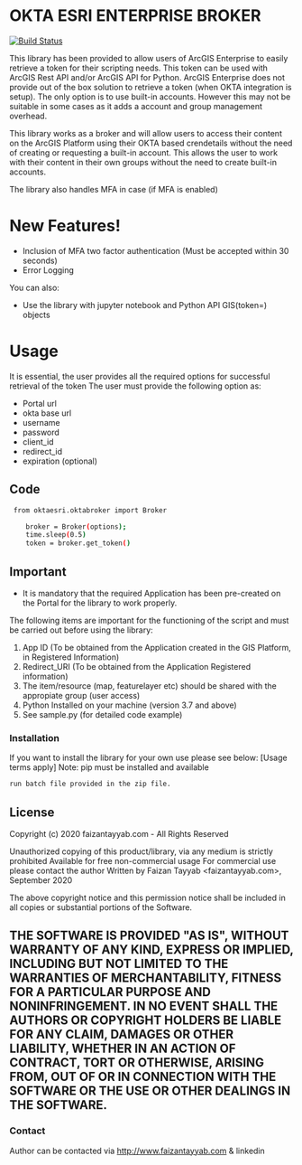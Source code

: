 # OKTA ESRI ENTERPRISE BROKER

[![Build Status](https://travis-ci.org/joemccann/dillinger.svg?branch=master)](http://python.org)

This library has been provided to allow users of ArcGIS Enterprise to easily retrieve a token for their scripting needs. This token can be used with ArcGIS Rest API and/or ArcGIS API for Python. ArcGIS Enterprise does not provide out of the box solution to retrieve a token (when OKTA integration is setup). The only option is to use built-in accounts. However this may not be suitable in some cases as it adds a account and group management overhead. 

This library works as a broker and will allow users to access their content on the ArcGIS Platform using their OKTA based crendetails without the need of creating or requesting a built-in account. This allows the user to work with their content in their own groups without the need to create built-in accounts.

The library also handles MFA in case (if MFA is enabled)

# New Features!

  - Inclusion of MFA two factor authentication (Must be accepted within 30 seconds)
  - Error Logging


You can also:
  - Use the library with jupyter notebook and Python API GIS(token=) objects 

# Usage
It is essential, the user provides all the required options for successful retrieval of the token
The user must provide the following option as:

* Portal url
* okta base url
* username
* password
* client_id
* redirect_id
* expiration (optional)

## Code
```sh
 from oktaesri.oktabroker import Broker

    broker = Broker(options);
    time.sleep(0.5)
    token = broker.get_token()
```
## Important
- It is mandatory that the required Application has been pre-created on the Portal for the library to work properly.

The following items are important for the functioning of the script and must be carried out before using the library:
1. App ID (To be obtained from the Application created in the GIS Platform, in Registered Information)
2. Redirect_URI (To be obtained from the Application Registered information)
3. The item/resource (map, featurelayer etc) should be shared with the appropiate group (user access)
4. Python Installed on your machine (version 3.7 and above)
5. See sample.py (for detailed code example)

### Installation

If you want to install the library for your own use please see below: [Usage terms apply]
Note: pip must be installed and available
```sh
run batch file provided in the zip file.
```

License
----

Copyright (c) 2020 faizantayyab.com - All Rights Reserved

Unauthorized copying of this product/library, via any medium is strictly prohibited
Available for free non-commercial usage
For commercial use please contact the author
Written by Faizan Tayyab <faizantayyab.com>, September 2020


The above copyright notice and this permission notice shall be included in all
copies or substantial portions of the Software.

THE SOFTWARE IS PROVIDED "AS IS", WITHOUT WARRANTY OF ANY KIND, EXPRESS OR
IMPLIED, INCLUDING BUT NOT LIMITED TO THE WARRANTIES OF MERCHANTABILITY,
FITNESS FOR A PARTICULAR PURPOSE AND NONINFRINGEMENT. IN NO EVENT SHALL THE
AUTHORS OR COPYRIGHT HOLDERS BE LIABLE FOR ANY CLAIM, DAMAGES OR OTHER
LIABILITY, WHETHER IN AN ACTION OF CONTRACT, TORT OR OTHERWISE, ARISING FROM,
OUT OF OR IN CONNECTION WITH THE SOFTWARE OR THE USE OR OTHER DEALINGS IN THE
SOFTWARE.
----

### Contact
Author can be contacted via http://www.faizantayyab.com & linkedin
